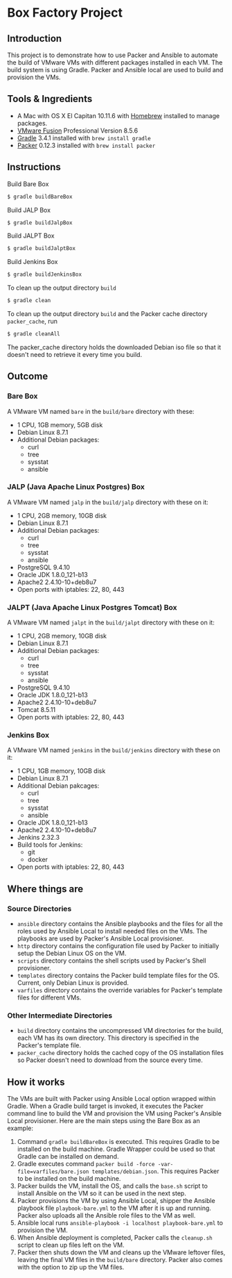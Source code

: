 # Box Factory Project

## Introduction
This project is to demonstrate how to use Packer and Ansible to automate the build of VMware VMs with
different packages installed in each VM. The build system is using Gradle. Packer and Ansible local are 
used to build and provision the VMs.

## Tools & Ingredients
* A Mac with OS X El Capitan 10.11.6 with [Homebrew](https://brew.sh) installed to manage packages.
* [VMware Fusion](https://my.vmware.com/en/web/vmware/info/slug/desktop_end_user_computing/vmware_fusion/8_0)
  Professional Version 8.5.6
* [Gradle](https://gradle.org) 3.4.1 installed with `brew install gradle`
* [Packer](https://www.packer.io) 0.12.3 installed with `brew install packer`

## Instructions
Build Bare Box
```sh
$ gradle buildBareBox
```

Build JALP Box
```sh
$ gradle buildJalpBox
```

Build JALPT Box
```sh
$ gradle buildJalptBox
```

Build Jenkins Box
```sh
$ gradle buildJenkinsBox
```

To clean up the output directory `build`
```sh
$ gradle clean
```

To clean up the output directory `build` and the Packer cache directory `packer_cache`, run
```sh
$ gradle cleanAll
```
The packer_cache directory holds the downloaded Debian iso file so that it doesn't need to 
retrieve it every time you build.

## Outcome

### Bare Box ###
A VMware VM named `bare` in the `build/bare` directory with these:
* 1 CPU, 1GB memory, 5GB disk
* Debian Linux 8.7.1
* Additional Debian packages:
  + curl
  + tree
  + sysstat
  + ansible

### JALP (Java Apache Linux Postgres) Box ###
A VMware VM named `jalp` in the `build/jalp` directory with these on it:
* 1 CPU, 2GB memory, 10GB disk
* Debian Linux 8.7.1
* Additional Debian packages:
  + curl
  + tree
  + sysstat
  + ansible
* PostgreSQL 9.4.10
* Oracle JDK 1.8.0_121-b13
* Apache2 2.4.10-10+deb8u7
* Open ports with iptables: 22, 80, 443

### JALPT (Java Apache Linux Postgres Tomcat) Box ###
A VMware VM named `jalpt` in the `build/jalpt` directory with these on it:
* 1 CPU, 2GB memory, 10GB disk
* Debian Linux 8.7.1
* Additional Debian packages:
  + curl
  + tree
  + sysstat
  + ansible
* PostgreSQL 9.4.10
* Oracle JDK 1.8.0_121-b13
* Apache2 2.4.10-10+deb8u7
* Tomcat 8.5.11
* Open ports with iptables: 22, 80, 443

### Jenkins Box ###
A VMware VM named `jenkins` in the `build/jenkins` directory with these on it:
* 1 CPU, 1GB memory, 10GB disk
* Debian Linux 8.7.1
* Additional Debian pakcages:
  + curl
  + tree
  + sysstat
  + ansible
* Oracle JDK 1.8.0_121-b13
* Apache2 2.4.10-10+deb8u7
* Jenkins 2.32.3
* Build tools for Jenkins:
  + git
  + docker
* Open ports with iptables: 22, 80, 443

## Where things are
### Source Directories
* `ansible` directory contains the Ansible playbooks and the files for all the roles used by Ansible Local
  to install needed files on the VMs. The playbooks are used by Packer's Ansible Local provisioner.
* `http` directory contains the configuration file used by Packer to initially setup the Debian Linux OS
  on the VM.
* `scripts` directory contains the shell scripts used by Packer's Shell provisioner.
* `templates` directory contains the Packer build template files for the OS. Current, only Debian Linux is provided.
* `varfiles` directory contains the override variables for Packer's template files for different VMs.

### Other Intermediate Directories
* `build` directory contains the uncompressed VM directories for the build, each VM has its own directory.
  This directory is specified in the Packer's template file.
* `packer_cache` directory holds the cached copy of the OS installation files so Packer doesn't need to download
  from the source every time.

## How it works
The VMs are built with Packer using Ansible Local option wrapped within Gradle. When a Gradle build target is
invoked, it executes the Packer command line to build the VM and provision the VM using Packer's Ansible Local
provisioner. Here are the main steps using the Bare Box as an example:

1. Command `gradle buildBareBox` is executed. This requires Gradle to be installed on the build machine. Gradle
   Wrapper could be used so that Gradle can be installed on demand.
2. Gradle executes command `packer build -force -var-file=varfiles/bare.json templates/debian.json`. This requires
   Packer to be installed on the build machine.
3. Packer builds the VM, install the OS, and calls the `base.sh` script to install Ansible on the VM so it can
   be used in the next step.
4. Packer provisions the VM by using Ansible Local, shipper the Ansible playbook file `playbook-bare.yml` to
   the VM after it is up and running. Packer also uploads all the Ansible role files to the VM as well.
5. Ansible local runs `ansible-playbook -i localhost playbook-bare.yml` to provision the VM.
6. When Ansible deployment is completed, Packer calls the `cleanup.sh` script to clean up files left on the VM.
7. Packer then shuts down the VM and cleans up the VMware leftover files, leaving the final VM files in the
   `build/bare` directory. Packer also comes with the option to zip up the VM files.
